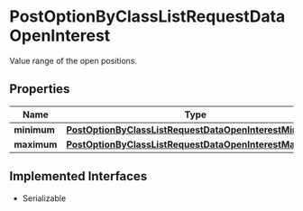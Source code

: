 

# PostOptionByClassListRequestDataOpenInterest

Value range of the open positions.

## Properties

Name | Type | Description | Notes
------------ | ------------- | ------------- | -------------
**minimum** | [**PostOptionByClassListRequestDataOpenInterestMinimum**](PostOptionByClassListRequestDataOpenInterestMinimum.md) |  |  [optional]
**maximum** | [**PostOptionByClassListRequestDataOpenInterestMaximum**](PostOptionByClassListRequestDataOpenInterestMaximum.md) |  |  [optional]


## Implemented Interfaces

* Serializable


